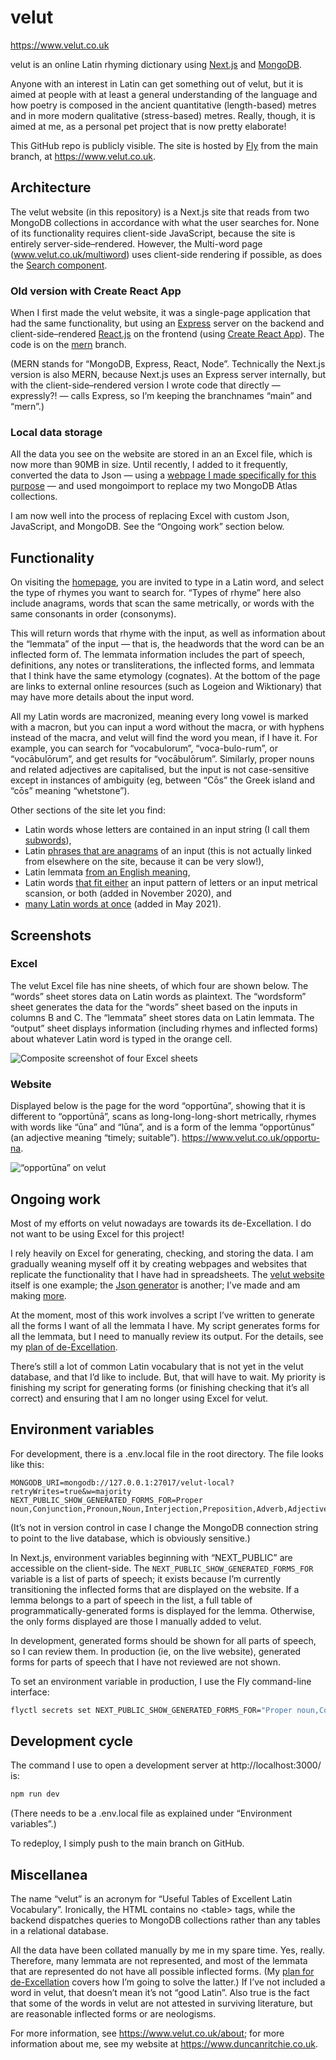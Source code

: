 # velut

https://www.velut.co.uk

velut is an online Latin rhyming dictionary using [Next.js](https://nextjs.org/) and [MongoDB](https://www.mongodb.com/).

Anyone with an interest in Latin can get something out of velut, but it is aimed at people with at least a general understanding of the language and how poetry is composed in the ancient quantitative (length-based) metres and in more modern qualitative (stress-based) metres. Really, though, it is aimed at me, as a personal pet project that is now pretty elaborate!

This GitHub repo is publicly visible. The site is hosted by [Fly](https://fly.io/) from the main branch, at https://www.velut.co.uk.

## Architecture

The velut website (in this repository) is a Next.js site that reads from two MongoDB collections in accordance with what the user searches for. None of its functionality requires client-side JavaScript, because the site is entirely server-side–rendered. However, the Multi-word page (www.velut.co.uk/multiword) uses client-side rendering if possible, as does the [Search component](https://github.com/DuncanRitchie/velut/blob/main/components/search/Search.jsx).

### Old version with Create React App

When I first made the velut website, it was a single-page application that had the same functionality, but using an [Express](https://expressjs.com/) server on the backend and client-side–rendered [React.js](https://reactjs.org/) on the frontend (using [Create React App](https://create-react-app.dev/)). The code is on the [mern](https://github.com/DuncanRitchie/velut/tree/mern) branch.

(MERN stands for “MongoDB, Express, React, Node”. Technically the Next.js version is also MERN, because Next.js uses an Express server internally, but with the client-side–rendered version I wrote code that directly — expressly?! — calls Express, so I’m keeping the branchnames “main” and “mern”.)

### Local data storage

All the data you see on the website are stored in an an Excel file, which is now more than 90MB in size. Until recently, I added to it frequently, converted the data to Json — using a [webpage I made specifically for this purpose](https://github.com/DuncanRitchie/velut-json-generator) — and used mongoimport to replace my two MongoDB Atlas collections.

I am now well into the process of replacing Excel with custom Json, JavaScript, and MongoDB. See the “Ongoing work” section below.

## Functionality

On visiting the [homepage](https://www.velut.co.uk), you are invited to type in a Latin word, and select the type of rhymes you want to search for. “Types of rhyme” here also include anagrams, words that scan the same metrically, or words with the same consonants in order (consonyms).

This will return words that rhyme with the input, as well as information about the “lemmata” of the input — that is, the headwords that the word can be an inflected form of. The lemmata information includes the part of speech, definitions, any notes or transliterations, the inflected forms, and lemmata that I think have the same etymology (cognates). At the bottom of the page are links to external online resources (such as Logeion and Wiktionary) that may have more details about the input word.

All my Latin words are macronized, meaning every long vowel is marked with a macron, but you can input a word without the macra, or with hyphens instead of the macra, and velut will find the word you mean, if I have it. For example, you can search for “vocabulorum”, “voca-bulo-rum”, or “vocābulōrum”, and get results for “vocābulōrum”. Similarly, proper nouns and related adjectives are capitalised, but the input is not case-sensitive except in instances of ambiguity (eg, between “Cōs” the Greek island and “cōs” meaning “whetstone”).

Other sections of the site let you find:

- Latin words whose letters are contained in an input string (I call them [subwords](https://www.velut.co.uk/subwords)),
- Latin [phrases that are anagrams](https://www.velut.co.uk/anagramphrases) of an input (this is not actually linked from elsewhere on the site, because it can be very slow!),
- Latin lemmata [from an English meaning](https://www.velut.co.uk/english),
- Latin words [that fit either](https://www.velut.co.uk/advanced) an input pattern of letters or an input metrical scansion, or both (added in November 2020), and
- [many Latin words at once](https://www.velut.co.uk/multiword) (added in May 2021).

## Screenshots

### Excel

The velut Excel file has nine sheets, of which four are shown below. The “words” sheet stores data on Latin words as plaintext. The “wordsform” sheet generates the data for the “words” sheet based on the inputs in columns B and C. The “lemmata” sheet stores data on Latin lemmata. The “output” sheet displays information (including rhymes and inflected forms) about whatever Latin word is typed in the orange cell.

![Composite screenshot of four Excel sheets](https://github.com/DuncanRitchie/velut-screenshots/blob/main/compressed/velut-excel-4sheets.png)

### Website

Displayed below is the page for the word “opportūna”, showing that it is different to “opportūnā”, scans as long-long-long-short metrically, rhymes with words like “ūna” and “lūna”, and is a form of the lemma “opportūnus” (an adjective meaning “timely; suitable”). https://www.velut.co.uk/opportu-na.

![“opportūna” on velut](https://github.com/DuncanRitchie/velut-screenshots/blob/main/compressed/velut-web-opportuna.png)

## Ongoing work

Most of my efforts on velut nowadays are towards its de-Excellation. I do not want to be using Excel for this project!

I rely heavily on Excel for generating, checking, and storing the data. I am gradually weaning myself off it by creating webpages and websites that replicate the functionality that I have had in spreadsheets. The [velut website](https://www.velut.co.uk) itself is one example; the [Json generator](https://www.github.com/DuncanRitchie/velut-json-generator) is another; I’ve made and am making [more](https://www.duncanritchie.co.uk/code#velut-projects).

At the moment, most of this work involves a script I’ve written to generate all the forms I want of all the lemmata I have.
My script generates forms for all the lemmata, but I need to manually review its output.
For the details, see my [plan of de-Excellation](https://github.com/DuncanRitchie/velut/blob/main/plan.md).

There’s still a lot of common Latin vocabulary that is not yet in the velut database, and that I’d like to include.
But, that will have to wait.
My priority is finishing my script for generating forms (or finishing checking that it’s all correct) and ensuring that I am no longer using Excel for velut.

## Environment variables

For development, there is a .env.local file in the root directory.
The file looks like this:

```env
MONGODB_URI=mongodb://127.0.0.1:27017/velut-local?retryWrites=true&w=majority
NEXT_PUBLIC_SHOW_GENERATED_FORMS_FOR=Proper noun,Conjunction,Pronoun,Noun,Interjection,Preposition,Adverb,Adjective,Verb
```

(It’s not in version control in case I change the MongoDB connection string to point to the live database, which is obviously sensitive.)

In Next.js, environment variables beginning with “NEXT_PUBLIC” are accessible on the client-side.
The `NEXT_PUBLIC_SHOW_GENERATED_FORMS_FOR` variable is a list of parts of speech; it exists because I’m currently transitioning the inflected forms that are displayed on the website.
If a lemma belongs to a part of speech in the list, a full table of programmatically-generated forms is displayed for the lemma.
Otherwise, the only forms displayed are those I manually added to velut.

In development, generated forms should be shown for all parts of speech, so I can review them.
In production (ie, on the live website), generated forms for parts of speech that I have not reviewed are not shown.

To set an environment variable in production, I use the Fly command-line interface:

```bash
flyctl secrets set NEXT_PUBLIC_SHOW_GENERATED_FORMS_FOR="Proper noun,Conjunction,Pronoun,Noun,Preposition"
```

## Development cycle

The command I use to open a development server at http://localhost:3000/ is:

```bash
npm run dev
```

(There needs to be a .env.local file as explained under “Environment variables”.)

To redeploy, I simply push to the main branch on GitHub.

## Miscellanea

The name “velut” is an acronym for “Useful Tables of Excellent Latin Vocabulary”. Ironically, the HTML contains no &lt;table&gt; tags, while the backend dispatches queries to MongoDB collections rather than any tables in a relational database.

All the data have been collated manually by me in my spare time. Yes, really. Therefore, many lemmata are not represented, and most of the lemmata that are represented do not have all possible inflected forms. (My [plan for de-Excellation](https://github.com/DuncanRitchie/velut/blob/main/plan.md) covers how I’m going to solve the latter.) If I’ve not included a word in velut, that doesn’t mean it’s not “good Latin”. Also true is the fact that some of the words in velut are not attested in surviving literature, but are reasonable inflected forms or are neologisms.

For more information, see https://www.velut.co.uk/about; for more information about me, see my website at https://www.duncanritchie.co.uk.
